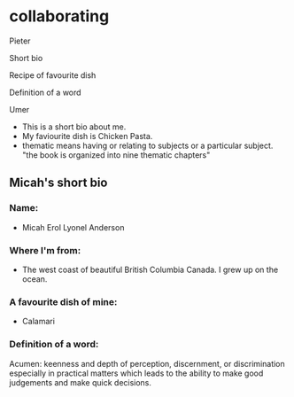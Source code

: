 # collaborating

Pieter

Short bio

Recipe of favourite dish

Definition of a word

Umer

- This is a short bio about me.
- My faviourite dish is Chicken Pasta.
- thematic means having or relating to subjects or a particular subject.
"the book is organized into nine thematic chapters"

## Micah's short bio

### Name:
- Micah Erol Lyonel Anderson

### Where I'm from:
- The west coast of beautiful British Columbia Canada. I grew up on the ocean.

### A favourite dish of mine:
- Calamari

### Definition of a word:

Acumen: keenness and depth of perception, discernment, or discrimination especially in practical matters which leads to the ability to make good judgements and make quick decisions.

